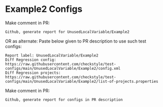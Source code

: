 # Example2 Configs
Make comment in PR:
```
Github, generate report for UnusedLocalVariable/Example2
```
OR as alternate:
Paste below given to PR description to use such test configs:
```
Report label: UnusedLocalVariable/Example2
Diff Regression config: https://raw.githubusercontent.com/checkstyle/test-configs/main/UnusedLocalVariable/Example2/config.xml
Diff Regression projects: https://raw.githubusercontent.com/checkstyle/test-configs/main/UnusedLocalVariable/Example2/list-of-projects.properties
```
Make comment in PR:
```
Github, generate report for configs in PR description
```
